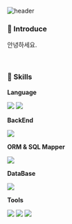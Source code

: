![header](https://capsule-render.vercel.app/api?type=waving&color=auto&height=300&section=header&text=%20🍋%20Hello,%20there!&fontSize=50&fontColor=FFFFFF&animation=fadeIn&fontAlignY=38&desc=I’m%20@lilylemonoh&descAlignY=55&descAlign=50&descSize=35)

### 👋 Introduce 
안녕하세요.

</br>

### 🌱 Skills

__Language__
  <p>
   <img src="https://img.shields.io/badge/Kotlin-7F52FF?style=for-the-badge&logo=kotlin&logoColor=white">
   <img src="https://img.shields.io/badge/Java-FF160B?style=for-the-badge&logo=java&logoColor=white"/> 
  </p>
  
**BackEnd**
  <p>
   <img src="https://img.shields.io/badge/Spring Boot-6DB33F?style=for-the-badge&logo=spring boot&logoColor=white">
  </p>
  
**ORM & SQL Mapper**
  <p>
   <img src="https://img.shields.io/badge/mybatis-010101?style=for-the-badge&logo=mybatis&logoColor=white"/>
  </p>
  
**DataBase**
  <p>
   <img src="https://img.shields.io/badge/MySQL-4479A1?style=for-the-badge&logo=mysql&logoColor=white">  
  </p>
  
  
**Tools**
  <p>
   <img src="https://img.shields.io/badge/jenkins-D24939?style=for-the-badge&logo=jenkins&logoColor=white"/>
   <img src="https://img.shields.io/badge/docker-2496ED?style=for-the-badge&logo=docker&logoColor=white"/>
   <img src="https://img.shields.io/badge/junit-25A162?style=for-the-badge&logo=junit5&logoColor=white"/>
  </p>

